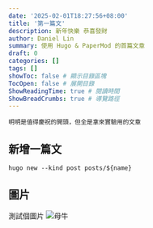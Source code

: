 ```yaml
---
date: '2025-02-01T18:27:56+08:00'
title: '第一篇文'
description: 新年快樂 恭喜發財
author: Daniel Lin
summary: 使用 Hugo & PaperMod 的首篇文章
draft: 0
categories: []
tags: []
showToc: false # 顯示目錄區塊
TocOpen: false # 展開目錄
ShowReadingTime: true # 閱讀時間
ShowBreadCrumbs: true # 導覽路徑
---
```


```
明明是值得慶祝的開頭，但全是拿來實驗用的文章
```

## 新增一篇文

```
hugo new --kind post posts/${name}
```

## 圖片

測試個圖片
![母牛](images/風景.jpeg)
